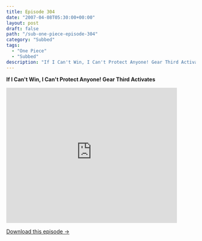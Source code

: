 ```yaml
---
title: Episode 304
date: "2007-04-08T05:30:00+00:00"
layout: post
draft: false
path: "/sub-one-piece-episode-304"
category: "Subbed"
tags:
  - "One Piece"
  - "Subbed"
description: "If I Can't Win, I Can't Protect Anyone! Gear Third Activates"
---
```


**If I Can't Win, I Can't Protect Anyone! Gear Third Activates**

<iframe width="640" height="360" src="https://www.rapidvideo.com/e/FXQHYRQX8L" frameborder="0" marginwidth=0 marginheight=0 scrolling=no allowfullscreen style="max-width:90%;"></iframe>

<a href="http://ouo.io/qs/eCodkFEQ?s=https://www.rapidvideo.com/d/FXQHYRQX8L" class="styled_a">Download this episode →</a>

